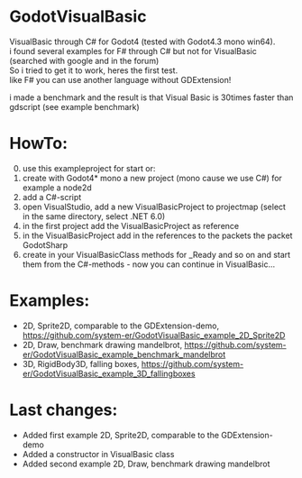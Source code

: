 # GodotVisualBasic    
VisualBasic through C# for Godot4 (tested with Godot4.3 mono win64).   
i found several examples for F# through C# but not for VisualBasic (searched with google and in the forum)    
So i tried to get it to work, heres the first test.     
like F# you can use another language without GDExtension!    

i made a benchmark and the result is that Visual Basic is 30times faster than gdscript (see example benchmark)    


# HowTo:    
0. use this exampleproject for start or:    
1. create with Godot4* mono a new project (mono cause we use C#) for example a node2d    
2. add a C#-script
3. open VisualStudio, add a new VisualBasicProject to projectmap (select in the same directory, select .NET 6.0)
4. in the first project add the VisualBasicProject as reference
5. in the VisualBasicProject add in the references to the packets the packet GodotSharp
6. create in your VisualBasicClass methods for _Ready and so on and start them from the C#-methods - now you can continue in VisualBasic...    


# Examples:   
- 2D, Sprite2D, comparable to the GDExtension-demo, https://github.com/system-er/GodotVisualBasic_example_2D_Sprite2D
- 2D, Draw, benchmark drawing mandelbrot, https://github.com/system-er/GodotVisualBasic_example_benchmark_mandelbrot
- 3D, RigidBody3D, falling boxes, https://github.com/system-er/GodotVisualBasic_example_3D_fallingboxes
    

  
# Last changes:    
- Added first example 2D, Sprite2D, comparable to the GDExtension-demo
- Added a constructor in VisualBasic class
- Added second example 2D, Draw, benchmark drawing mandelbrot
  
  

  
